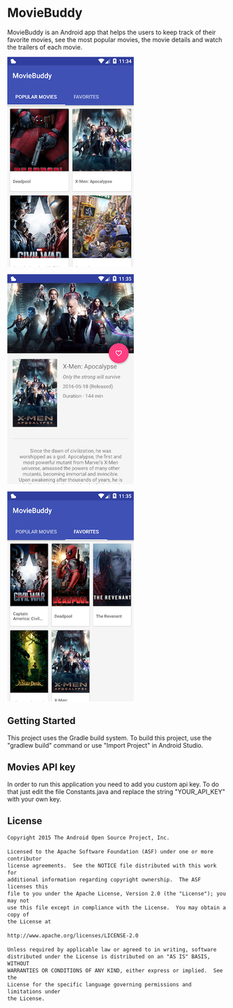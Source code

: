 # MovieBuddy

MovieBuddy is an Android app that helps the users to keep track of their favorite movies, see the most popular movies, the movie details and watch the trailers of each movie.

![](ScreenShots/PopularMovies.png) 

![](ScreenShots/MovieDetails.png)

![](ScreenShots/FavoriteMovies.png)

Getting Started
-------
This project uses the Gradle build system.  To build this project, use the
"gradlew build" command or use "Import Project" in Android Studio.

Movies API key
-------
In order to run this application you need to add you custom api key. To do that just edit the file Constants.java and replace the string "YOUR_API_KEY" with your own key. 

License
-------

```
Copyright 2015 The Android Open Source Project, Inc.

Licensed to the Apache Software Foundation (ASF) under one or more contributor
license agreements.  See the NOTICE file distributed with this work for
additional information regarding copyright ownership.  The ASF licenses this
file to you under the Apache License, Version 2.0 (the "License"); you may not
use this file except in compliance with the License.  You may obtain a copy of
the License at

http://www.apache.org/licenses/LICENSE-2.0

Unless required by applicable law or agreed to in writing, software
distributed under the License is distributed on an "AS IS" BASIS, WITHOUT
WARRANTIES OR CONDITIONS OF ANY KIND, either express or implied.  See the
License for the specific language governing permissions and limitations under
the License.
```
